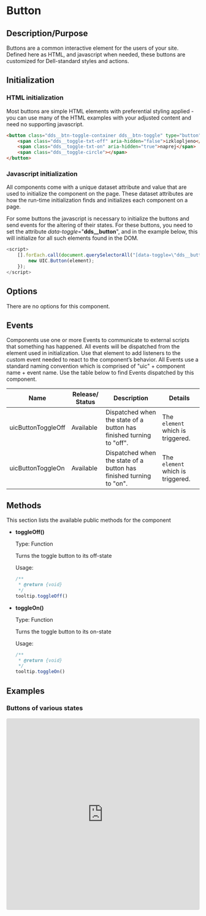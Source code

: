 # Button

## Description/Purpose

Buttons are a common interactive element for the users of your site. Defined here as HTML, and javascript when needed, these buttons are customized for Dell-standard styles and actions.

## Initialization

### HTML initialization

Most buttons are simple HTML elements with preferential styling applied - you can use many of the HTML examples with your adjusted content and need no supporting javascript.

```HTML
<button class="dds__btn-toggle-container dds__btn-toggle" type="button" data-toggle="dds__button" role="switch" aria-checked="false" aria-label="button toggle example 1">
    <span class="dds__toggle-txt-off" aria-hidden="false">izklopljeno</span>
    <span class="dds__toggle-txt-on" aria-hidden="true">naprej</span>
    <span class="dds__toggle-circle"></span>
</button>
```

### Javascript initialization

All components come with a unique dataset attribute and value that are used to initialize the component on the page. These dataset attributes are how the run-time initialization finds and initializes each component on a page.

For some buttons the javascript is necessary to initialize the buttons and send events for the altering of their states.  For these buttons, you need to set the attribute *data-toggle*="**dds__button**", and in the example below, this will initialize for all such elements found in the DOM.

```javascript
<script>
    [].forEach.call(document.querySelectorAll("[data-toggle=\"dds__button\"]"), function(element) {
        new UIC.Button(element);
    });
</script>
```

## Options

There are no options for this component.

## Events

Components use one or more Events to communicate to external scripts that something has happened. All events will be dispatched from the element used in initialization. Use that element to add listeners to the custom event needed to react to the component’s behavior. All Events use a standard naming convention which is comprised of "uic" + component name + event name. Use the table below to find Events dispatched by this component.

Name | Release/ Status | Description | Details
--- | --- | --- | ---
uicButtonToggleOff | Available | Dispatched when the state of a button has finished turning to "off". | The `element` which is triggered.
uicButtonToggleOn | Available | Dispatched when the state of a button has finished turning to "on". | The `element` which is triggered.

## Methods

This section lists the available public methods for the component

- **toggleOff()**

    Type: Function

    Turns the toggle button to its off-state

    Usage:

    ```javascript
    /**
     * @return {void}
     */
    tooltip.toggleOff()
    ```
- **toggleOn()**

    Type: Function

    Turns the toggle button to its on-state

    Usage:

    ```javascript
    /**
     * @return {void}
     */
    tooltip.toggleOn()
    ```


## Examples

### Buttons of various states

<iframe
     src="https://codesandbox.io/embed/github/DDS-DLS/sandboxes/tree/master/?codemirror=1&expanddevtools=0&runonclick=1&hidenavigation=1&hidedevtools=1&fontsize=14&hidenavigation=1&initialpath=%3Fdoc%3Dbutton&module=%2Fsrc%2Fcomponents%2Fbutton.txt&theme=dark&view=preview"
     style="width:100%; height:500px; border:0; border-radius: 4px; overflow:hidden;"
     title="CodeSandbox instance of DLS components"
     allow="accelerometer; ambient-light-sensor; camera; encrypted-media; geolocation; gyroscope; hid; microphone; midi; payment; usb; vr"
     sandbox="allow-forms allow-modals allow-popups allow-presentation allow-same-origin allow-scripts"
   ></iframe>
